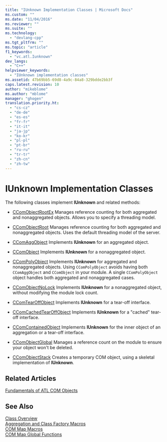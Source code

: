 ```yaml
---
title: "IUnknown Implementation Classes | Microsoft Docs"
ms.custom: ""
ms.date: "11/04/2016"
ms.reviewer: ""
ms.suite: ""
ms.technology: 
  - "devlang-cpp"
ms.tgt_pltfrm: ""
ms.topic: "article"
f1_keywords: 
  - "vc.atl.Iunknown"
dev_langs: 
  - "C++"
helpviewer_keywords: 
  - "IUnknown implementation classes"
ms.assetid: 47b69bb5-69d8-4a9c-84a8-329bdde2bb3f
caps.latest.revision: 10
author: "mikeblome"
ms.author: "mblome"
manager: "ghogen"
translation.priority.ht: 
  - "cs-cz"
  - "de-de"
  - "es-es"
  - "fr-fr"
  - "it-it"
  - "ja-jp"
  - "ko-kr"
  - "pl-pl"
  - "pt-br"
  - "ru-ru"
  - "tr-tr"
  - "zh-cn"
  - "zh-tw"
---
```

# IUnknown Implementation Classes
The following classes implement **IUnknown** and related methods:  
  
-   [CComObjectRootEx](../atl/reference/ccomobjectrootex-class.md) Manages reference counting for both aggregated and nonaggregated objects. Allows you to specify a threading model.  
  
-   [CComObjectRoot](../atl/reference/ccomobjectroot-class.md) Manages reference counting for both aggregated and nonaggregated objects. Uses the default threading model of the server.  
  
-   [CComAggObject](../atl/reference/ccomaggobject-class.md) Implements **IUnknown** for an aggregated object.  
  
-   [CComObject](../atl/reference/ccomobject-class.md) Implements **IUnknown** for a nonaggregated object.  
  
-   [CComPolyObject](../atl/reference/ccompolyobject-class.md) Implements **IUnknown** for aggregated and nonaggregated objects. Using `CComPolyObject` avoids having both `CComAggObject` and `CComObject` in your module. A single `CComPolyObject` object handles both aggregated and nonaggregated cases.  
  
-   [CComObjectNoLock](../atl/reference/ccomobjectnolock-class.md) Implements **IUnknown** for a nonaggregated object, without modifying the module lock count.  
  
-   [CComTearOffObject](../atl/reference/ccomtearoffobject-class.md) Implements **IUnknown** for a tear-off interface.  
  
-   [CComCachedTearOffObject](../atl/reference/ccomcachedtearoffobject-class.md) Implements **IUnknown** for a "cached" tear-off interface.  
  
-   [CComContainedObject](../atl/reference/ccomcontainedobject-class.md) Implements **IUnknown** for the inner object of an aggregation or a tear-off interface.  
  
-   [CComObjectGlobal](../atl/reference/ccomobjectglobal-class.md) Manages a reference count on the module to ensure your object won't be deleted.  
  
-   [CComObjectStack](../atl/reference/ccomobjectstack-class.md) Creates a temporary COM object, using a skeletal implementation of **IUnknown**.  
  
## Related Articles  
 [Fundamentals of ATL COM Objects](../atl/fundamentals-of-atl-com-objects.md)  
  
## See Also  
 [Class Overview](../atl/atl-class-overview.md)   
 [Aggregation and Class Factory Macros](../atl/reference/aggregation-and-class-factory-macros.md)   
 [COM Map Macros](../atl/reference/com-map-macros.md)   
 [COM Map Global Functions](../atl/reference/com-map-global-functions.md)

